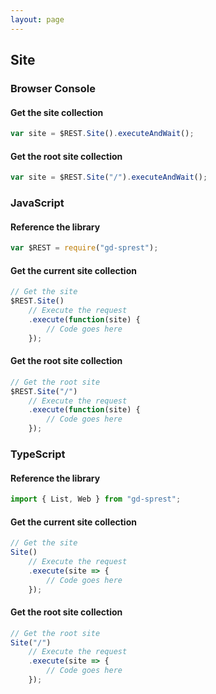 ```yaml
---
layout: page
---
```


## Site
### Browser Console

#### Get the site collection

```js
var site = $REST.Site().executeAndWait();
```

#### Get the root site collection

```js
var site = $REST.Site("/").executeAndWait();
```

### JavaScript

#### Reference the library

```js
var $REST = require("gd-sprest");
```

#### Get the current site collection

```js
// Get the site
$REST.Site()
    // Execute the request
    .execute(function(site) {
        // Code goes here
    });
```

#### Get the root site collection

```js
// Get the root site
$REST.Site("/")
    // Execute the request
    .execute(function(site) {
        // Code goes here
    });
```

### TypeScript

#### Reference the library

```ts
import { List, Web } from "gd-sprest";
```

#### Get the current site collection

```ts
// Get the site
Site()
    // Execute the request
    .execute(site => {
        // Code goes here
    });
```

#### Get the root site collection

```ts
// Get the root site
Site("/")
    // Execute the request
    .execute(site => {
        // Code goes here
    });
```